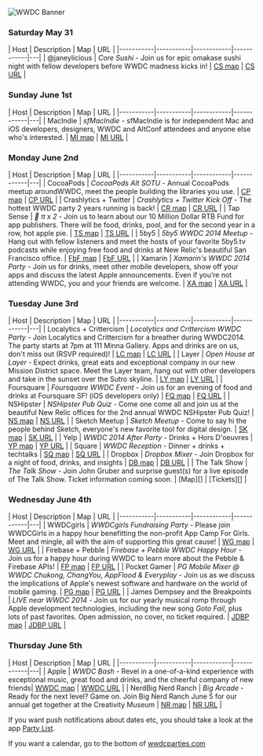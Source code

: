 ![WWDC Banner](https://devimages.apple.com.edgekey.net/wwdc/images/wwdc14-home-branding.png)

### Saturday May 31

| Host | Description |  Map | URL |
|-----------|-----------|------------|------------|---|
| @janeylicious | *Core Sushi* - Join us for epic omakase sushi night with fellow developers before WWDC madness kicks in! | [CS map][] | [CS URL][] |

### Sunday June 1st

| Host | Description |  Map | URL |
|-----------|-----------|------------|------------|---|
| MacIndie | *sfMacIndie* - sfMacIndie is for independent Mac and iOS developers, designers, WWDC and AltConf attendees and anyone else who's interested. | [MI map][] | [MI URL][] |

### Monday June 2nd

| Host | Description |  Map | URL |
|-----------|-----------|------------|------------|---|
| CocoaPods | *CocoaPods Alt SOTU* - Annual CocoaPods meetup aroundWWDC, meet the people building the libraries you use. | [CP map][] | [CP URL][] |
| Crashlytics + Twitter | *Crashlytics + Twitter Kick Off* - The hottest WWDC party 2 years running is back! | [CR map][] | [CR URL][] |
| Tap Sense | * π x 2* - Join us to learn about our 10 Million Dollar RTB Fund for app publishers. There will be food, drinks, pool, and for the second year in a row, hot apple pie. | [TS map][] | [TS URL][] |
| 5by5 | *5by5 WWDC 2014 Meetup* - Hang out with fellow listeners and meet the hosts of your favorite 5by5.tv podcasts while enjoying free food and drinks at New Relic's beautiful San Francisco office. | [FbF map][] | [FbF URL][] |
| Xamarin | *Xamarin's WWDC 2014 Party* - Join us for drinks, meet other mobile developers, show off your apps and discuss the latest Apple announcements.  Even if you’re not attending WWDC, you and your friends are welcome. | [XA map][] | [XA URL][] |

### Tuesday June 3rd

| Host | Description |  Map | URL |
|-----------|-----------|------------|------------|---|
| Localytics + Crittercism | *Localytics and Crittercism WWDC Party* - Join Localytics and Crittercism for a breather during WWDC2014. The party starts at 7pm at 111 Minna Gallery. Apps and drinks are on us, don't miss out (RSVP required)!  | [LC map][] | [LC URL][] |
| Layer | *Open House at Layer* -  Expect drinks, great eats and exceptional company in our new Mission District space. Meet the Layer team, hang out with other developers and take in the sunset over the Sutro skyline. | [LY map][] | [LY URL][] |
| Foursquare | *Foursquare WWDC Event* -  Join us for an evening of food and drinks at Foursquare SF! (iOS developers only) | [FQ map][] | [FQ URL][] |
| NSHipster | *NSHipster Pub Quiz* -  Come one come all and join us at the beautiful New Relic offices for the 2nd annual WWDC NSHipster Pub Quiz! | [NS map][] | [NS URL][] |
| Sketch Meetup | *Sketch Meetup* -  Come to say hi the people behind Sketch, everyone's new favorite tool for digital design. | [SK map][] | [SK URL][] |
| Yelp | *WWDC 2014 After Party* - Drinks + Hors D'oeuvres | [YP map][] | [YP URL][] |
| Square | *WWDC Reception* - Dinner + drinks + techtalks | [SQ map][] | [SQ URL][] |
| Dropbox | *Dropbox Mixer* - Join Dropbox for a night of food, drinks, and insights | [DB map][] | [DB URL][] |
| The Talk Show | *The Talk Show* - Join John Gruber and surprise guest(s) for a live episode of The Talk Show. Ticket information coming soon. | [Map][] | [Tickets][] |


### Wednesday June 4th

| Host | Description |  Map | URL |
|-----------|-----------|------------|------------|---|
| WWDCgirls | *WWDCgirls Fundraising Party* -  Please join WWDCGirls in a happy hour benefitting the non-profit App Camp For Girls. Meet and mingle, all with the aim of supporting this great cause! | [WG map][] | [WG URL][] |
| Firebase + Pebble | *Firebase + Pebble WWDC Happy Hour* - Join us for a happy hour during WWDC to learn more about the Pebble & Firebase APIs! | [FP map][] | [FP URL][] |
| Pocket Gamer | *PG Mobile Mixer @ WWDC Chukong, ChangYou, AppFlood & Everyplay* - Join us as we discuss the implications of Apple's newest software and hardware on the world of mobile gaming. | [PG map][] | [PG URL][] |
| James Dempsey and the Breakpoints | *LIVE near WWDC 2014* -  Join us for our yearly musical romp through Apple development technologies, including the new song *Goto Fail*, plus lots of past favorites. Open admission, no cover, no ticket required. | [JDBP map][] | [JDBP URL][] |

### Thursday June 5th

| Host | Description |  Map | URL |
|-----------|-----------|------------|------------|---|
| Apple | *WWDC Bash* - Revel in a one-of-a-kind experience with exceptional music, great food and drinks, and the cheerful company of new friends| [WWDC map][] | [WWDC URL][] |
| NerdBig Nerd Ranch | *Big Arcade* - Ready for the next level? Game on. Join Big Nerd Ranch June 5 for our annual get together at the Creativity Museum | [NR map][] | [NR URL][] |

If you want push notifications about dates etc, you should take a look at the app [Party List](http://www.wwdcpartylist.com).

If you want a calendar, go to the bottom of [wwdcparties.com](http://wwdcparties.com) 

[SK URL]: http://www.eventbrite.co.uk/e/sketch-meetup-at-wwdc-tickets-11470244811?aff=es2&rank=3
[SK map]: https://maps.google.com/maps?client=safari&oe=UTF-8&q=965+Mission+St+2nd+floor+San+Francisco,+CA+94103&ie=UTF-8&hq=&hnear=0x8085808417ec1621:0x1c57b953828c555d,965+Mission+St,+San+Francisco,+CA+94103&gl=us&ei=Gqx8U4THIOjfsASPxYHIBg&ved=0CCoQ8gEwAA

[MI URL]: http://sfmacindie.com
[MI map]: https://maps.google.com/maps?q=jillian%27s&hl=en&sll=37.784554,-122.404218&sspn=0.011125,0.016115&near=101+4th+St,+Westfield+Metreon,+San+Francisco,+CA+94103&geocode=CVXcktNvp-TaFeeIQAIdbke0-Cn7OG0Nh4CFgDFz6zWZxQGZLQ&hq=jillian%27s&t=m&cid=10296979529953173809&z=16&iwloc=A


[NR URL]: http://www.eventbrite.com/e/big-nerd-ranchs-big-arcade-wwdc-2014-tickets-11390139213
[NR map]: https://maps.google.com/maps?client=safari&q=Children's+Creativity+Museum+221+4th+St+San+Francisco,+CA+94103&ie=UTF-8&ei=qax8U5iLC5XJsQS3koLYAQ&ved=0CAYQ_AUoAQ


[CP URL]: http://www.meetup.com/CocoaPods-SF/events/177557362/
[CP map]: http://maps.google.com/maps?f=q&hl=en&q=645+Harrison+St.+3rd+Floor%2C+San+Francisco%2C+CA%2C+94107%2C+us

[CR URL]: http://try.crashlytics.com/events/wwdc/2014/
[CR map]: http://maps.google.com/maps?f=q&hl=en&q=620%20Jones%20St,%20San%20Francisco%2C+San+Francisco%2C+CA%2C+94107%2C+us

[WG URL]: http://www.eventbrite.com/e/wwdcgirls-fundraising-party-benefitting-app-camp-for-girls-tickets-11611569517?aff=eorg
[WG map]: https://www.google.com/maps/place/New+Relic/@37.791354,-122.393048,17z/data=!3m1!4b1!4m2!3m1!1s0x808f7fd7ea239481:0xd46c50778b436768

[CS URL]: https://www.eventbrite.com/e/core-sushi-tickets-11205175983
[CS map]: http://maps.google.com/maps?f=q&hl=en&q=1651%20W%20Campbell%20Ave%20Campbell,%20CA%2095008%2C+CA%2C+94107%2C+us

[TS URL]: https://www.eventbrite.com/e/tapsense-wwdc-party-x-2-tickets-6910991963
[TS map]: https://www.google.com/maps/preview?client=safari&ie=UTF-8&q=Jillian's&fb=1&gl=us&hq=Jillian's+175+4th+St+San+Francisco,+CA+94103&cid=10296979529953173809&ei=85l8U6-_ObXJsQS17YGYDg&ved=0CJkBEPwSMAo

[FbF URL]: https://www.eventbrite.com/e/5by5-wwdc-2014-meetup-tickets-11485969845
[FbF map]: https://www.google.com/maps/place/New+Relic/@37.791354,-122.393048,17z/data=!3m1!4b1!4m2!3m1!1s0x808f7fd7ea239481:0xd46c50778b436768

[XA URL]: http://www.eventbrite.com/e/xamarins-wwdc-2014-party-tickets-11626791045
[XA map]: https://goo.gl/maps/lFAZr

[LY URL]: https://www.eventbrite.com/e/open-house-at-layer-during-wwdc-tickets-11484732143
[LY map]: https://www.google.com/maps/place/470+Alabama+St/@37.763261,-122.412559,17z/data=!3m1!4b1!4m2!3m1!1s0x808f7e3074359e0f:0x710aa5eaaf53cd94

[FP URL]: http://www.eventbrite.com/e/firebase-pebble-wwdc-happy-hour-tickets-11573443481
[FP map]: https://goo.gl/maps/2osBE

[FQ map]: https://www.google.com/maps/place/363+Clementina+St/@37.7812785,-122.4029443,17z/data=!3m1!4b1!4m2!3m1!1s0x80858080c7950bf5:0x5b2ee88de0b440af
[FQ URL]: https://www.eventbrite.com/e/foursquare-wwdc-event-tickets-11625679721

[NS URL]: https://www.eventbrite.com/e/nshipster-pub-quiz-wwdc-2014-tickets-11306707667
[NS map]: https://goo.gl/maps/rkTJf

[PG URL]: http://www.eventbrite.co.uk/e/pg-mobile-mixer-wwdc-chukong-changyou-appflood-everyplay-tickets-10286490169
[PG map]: https://www.google.de/maps/place/Vessel/@37.788941,-122.406704,17z/data=!3m1!4b1!4m2!3m1!1s0x8085808936875e21:0x2d8bfdc0fdc8ae35

[WWDC URL]: https://developer.apple.com/wwdc/schedule/events/
[WWDC map]: https://www.google.com/maps/preview?client=safari&q=750+howard+street+94103&ie=UTF-8&hq=&hnear=0x808580876a59eefb:0xf5aee847734859a9,750+Howard+St,+San+Francisco,+CA+94103&gl=us&ei=HpV8U_R876-xBL6agMAN&ved=0CCsQ8gEwAA"

[YP URL]: http://www.eventbrite.com/e/yelp-wwdc-2014-after-party-tickets-11548049527
[YP map]: https://www.google.com/maps/place/140+New+Montgomery+St/@37.7866643,-122.3997737,17z/data=!3m1!4b1!4m2!3m1!1s0x808580886865b1a7:0x3854c9a3952ea14b

[JDBP URL]: http://jamesdempsey.net/live-near-wwdc-2014
[JDBP map]: https://www.google.com/maps/place/50+Mason+Social+House/@37.784021,-122.409133,17z/data=!3m1!4b1!4m2!3m1!1s0x808580859a9c3337:0xd910502878a32755

[SQ map]: https://www.google.com/maps/place/Square,+Inc./@37.775605,-122.418182,17z/data=!3m1!4b1!4m2!3m1!1s0x80858081cea671ed:0xd5bf34d238e93767
[SQ URL]: https://guestlistapp.com/events/253398

[DB map]: https://www.google.de/maps/place/Impact+Hub+Bay+Area/@37.757068,-122.388045,17z/data=!3m1!4b1!4m2!3m1!1s0x808f7fba39f659c7:0x2f0d3629e5479ecf
[DB URL]: https://dropboxmixer.splashthat.com

[LC map]: https://www.google.com/maps/place/111+Minna+St/@37.7873536,-122.3993992,17z/data=!3m1!4b1!4m2!3m1!1s0x8085807d31e96213:0x76427a434faff838
[LC URL]: http://go.localytics.com/WWDC_2014_Localytics_Registrations.html

